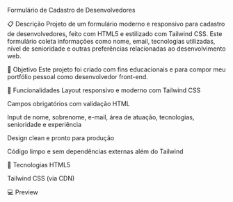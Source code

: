 Formulário de Cadastro de Desenvolvedores

📋 Descrição
Projeto de um formulário moderno e responsivo para cadastro de desenvolvedores, feito com HTML5 e estilizado com Tailwind CSS. Este formulário coleta informações como nome, email, tecnologias utilizadas, nível de senioridade e outras preferências relacionadas ao desenvolvimento web.

📌 Objetivo
Este projeto foi criado com fins educacionais e para compor meu portfólio pessoal como desenvolvedor front-end.

🌟 Funcionalidades
Layout responsivo e moderno com Tailwind CSS

Campos obrigatórios com validação HTML

Input de nome, sobrenome, e-mail, área de atuação, tecnologias, senioridade e experiência

Design clean e pronto para produção

Código limpo e sem dependências externas além do Tailwind

🚀 Tecnologias
HTML5

Tailwind CSS (via CDN)

💻 Preview



